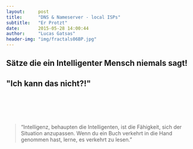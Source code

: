 ```yaml
---
layout:     post
title:      "DNS & Nameserver - local ISPs"
subtitle:   "Er Protzt"
date:       2015-05-28 14:00:44
author:     "Lucas Gatsas"
header-img: "img/fractals06BP.jpg"
---
```

<h2 class="section-heading">Sätze die ein Intelligenter Mensch niemals sagt!</h2>
<h2 class="section-heading">"Ich kann das nicht?!"</h2>





<br><br>

<!--
<div class="row">
        <div class="col-md-4"></div>
        <div class="col-lg-4 col-sm-12 text-center"><img class="img-circle img-responsive img-center" src="{{ site.baseurl }}/img/uccnFS0T-1.jpg" alt="Lucas Gatsas - Sebastian Senf">  <h3>Sebastian Senf aka. Mustardamus<br>
                    <small> Full Stack Web Developer @ Akrasia - Germany</small><br>
                    <small><a href="http://akrasia.me/#/about" class="text-center">www.akrasia.me</a></small>

                </h3></div>
        <div class="col-md-4"></div>
      </div>
-->



<br>
<blockquote>
“Intelligenz, behaupten die Intelligenten, ist die Fähigkeit, sich der Situation anzupassen. Wenn du ein Buch verkehrt in die Hand genommen hast, lerne, es verkehrt zu lesen.” 
</blockquote>

